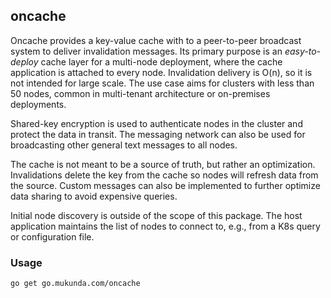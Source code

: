 ## oncache

Oncache provides a key-value cache with to a peer-to-peer broadcast system to deliver
invalidation messages. Its primary purpose is an *easy-to-deploy* cache layer for a
multi-node deployment, where the cache application is attached to every node. Invalidation
delivery is O(n), so it is not intended for large scale. The use case aims for clusters
with less than 50 nodes, common in multi-tenant architecture or on-premises deployments.

Shared-key encryption is used to authenticate nodes in the cluster and protect the data in
transit. The messaging network can also be used for broadcasting other general text
messages to all nodes.

The cache is not meant to be a source of truth, but rather an optimization. Invalidations
delete the key from the cache so nodes will refresh data from the source. Custom messages
can also be implemented to further optimize data sharing to avoid expensive queries.

Initial node discovery is outside of the scope of this package. The host application
maintains the list of nodes to connect to, e.g., from a K8s query or configuration file.

### Usage

```sh
go get go.mukunda.com/oncache
```

